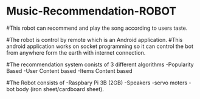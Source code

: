 # Music-Recommendation-ROBOT

#This robot can recommend and play the song according to users taste.

#The robot is control by remote which is an Android application.
#This android application works on socket programming so it can control the bot from anywhere form the earth with internet connection.

#The recommendation system conists of 3 different algorithms
  -Popularity Based
  -User Content based
  -Items Content based

#The Robot consists of
  -Raspbary Pi 3B (2GB)
  -Speakers
  -servo moters
  -bot body  (iron sheet/cardboard sheet).
  
  
  
